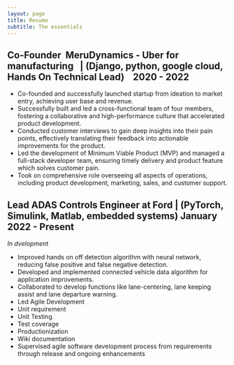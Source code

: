 ```yaml
---
layout: page
title: Resume
subtitle: The essentials
---
```


## Co-Founder  MeruDynamics - Uber for manufacturing   | (Django, python, google cloud, Hands On Technical Lead)    2020 - 2022 

- Co-founded and successfully launched startup from ideation to market entry, achieving user base and revenue.
- Successfully built and led a cross-functional team of four members, fostering a collaborative and high-performance culture that accelerated product development.
- Conducted customer interviews to gain deep insights into their pain points, effectively translating their feedback into actionable improvements for the product.
- Led the development of Minimum Viable Product (MVP) and managed a full-stack developer team, ensuring timely delivery and product feature which solves customer pain.
- Took on comprehensive role overseeing all aspects of operations, including product development, marketing, sales, and customer support.

## Lead ADAS Controls Engineer at Ford | (PyTorch, Simulink, Matlab, embedded systems) January 2022 - Present
_In dvelopment_

- Improved hands on off detection algorithm with neural network, reducing false positive and false negative detection.
- Developed and implemented connected vehicle data algorithm for application improvements.
- Collaborated to develop functions like lane-centering, lane keeping assist and lane departure warning.
- Led Agile Development
- Unit requirement
- Unit Testing
- Test coverage
- Productionization
- Wiki documentation
- Supervised agile software development process from requirements through release and ongoing enhancements